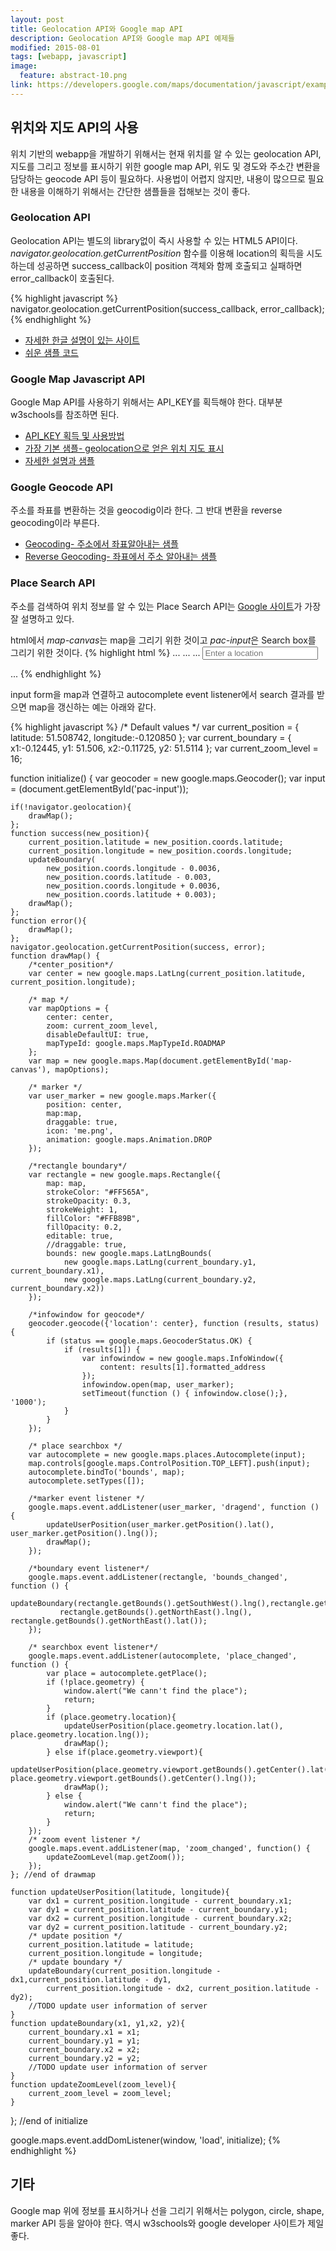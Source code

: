 ```yaml
---
layout: post
title: Geolocation API와 Google map API 
description: Geolocation API와 Google map API 예제들
modified: 2015-08-01
tags: [webapp, javascript]
image:
  feature: abstract-10.png
link: https://developers.google.com/maps/documentation/javascript/examples/
---
```


## 위치와 지도 API의 사용  

위치 기반의 webapp을 개발하기 위해서는 현재 위치를 알 수 있는 geolocation API, 지도를 그리고 정보를 표시하기 위한 google map API, 위도 및 경도와 주소간 변환을 담당하는 geocode API 등이 필요하다. 
사용법이 어렵지 않지만, 내용이 많으므로 필요한 내용을 이해하기 위해서는 간단한 샘플들을 접해보는 것이 좋다.  

### Geolocation API

Geolocation API는 별도의 library없이 즉시 사용할 수 있는 HTML5 API이다. *navigator.geolocation.getCurrentPosition* 함수를 이용해 location의 획득을 시도하는데 성공하면 success_callback이 position 객체와 함께 호출되고 실패하면 error_callback이 호출된다. 

{% highlight javascript %}
navigator.geolocation.getCurrentPosition(success_callback, error_callback);
{% endhighlight %}

- [자세한 한글 설명이 있는 사이트](https://developer.mozilla.org/ko/docs/WebAPI/Using_geolocation) 
- [쉬운 샘플 코드](http://www.w3schools.com/html/tryit.asp?filename=tryhtml5_geolocation_error) 

### Google Map Javascript API

Google Map API를 사용하기 위해서는 API_KEY를 획득해야 한다. 대부분 w3schools를 참조하면 된다. 

- [API_KEY 획득 및 사용방법](https://developers.google.com/maps/documentation/javascript/tutorial)
- [가장 기본 샘플- geolocation으로 얻은 위치 지도 표시](https://developers.google.com/maps/documentation/javascript/examples/map-geolocation)
- [자세한 설명과 샘플](http://www.w3schools.com/googleapi/) 

### Google Geocode API

주소를 좌표를 변환하는 것을 geocodig이라 한다. 그 반대 변환을 reverse geocoding이라 부른다. 

- [Geocoding- 주소에서 좌표알아내는 샘플](https://developers.google.com/maps/documentation/javascript/examples/geocoding-simple)
- [Reverse Geocoding- 좌표에서 주소 알아내는 샘플](https://developers.google.com/maps/documentation/javascript/examples/geocoding-reverse)

### Place Search API

주소를 검색하여 위치 정보를 알 수 있는 Place Search API는 [Google 사이트](https://developers.google.com/maps/documentation/javascript/examples/places-autocomplete)가 가장 잘 설명하고 있다. 

html에서 *map-canvas*는 map을 그리기 위한 것이고 *pac-input*은 Search box를 그리기 위한 것이다. 
{% highlight html %}
    ...
    <script src="https://maps.googleapis.com/maps/api/js?v=3.exp&signed_in=false&libraries=places"></script>
    ...
    ...
    <input id="pac-input" class="controls" type="text" placeholder="Enter a location">
    <div id="map-canvas"></div>
    ...
{% endhighlight %}

input form을 map과 연결하고 autocomplete event listener에서 search 결과를 받으면 map을 갱신하는 예는 아래와 같다. 


{% highlight javascript %}
/* Default values */
var current_position = {
    latitude: 51.508742,
    longitude:-0.120850
};
var current_boundary = {
    x1:-0.12445,
    y1: 51.506,
    x2:-0.11725,
    y2: 51.5114
};
var current_zoom_level = 16;

function initialize() {
    var geocoder = new google.maps.Geocoder();
    var input = (document.getElementById('pac-input'));

    if(!navigator.geolocation){
        drawMap();
    };
    function success(new_position){
        current_position.latitude = new_position.coords.latitude;
        current_position.longitude = new_position.coords.longitude;
        updateBoundary(
            new_position.coords.longitude - 0.0036,
            new_position.coords.latitude - 0.003,
            new_position.coords.longitude + 0.0036,
            new_position.coords.latitude + 0.003);
        drawMap();
    };
    function error(){
        drawMap();
    };
    navigator.geolocation.getCurrentPosition(success, error);
    function drawMap() {
        /*center_position*/
        var center = new google.maps.LatLng(current_position.latitude, current_position.longitude);

        /* map */
        var mapOptions = {
            center: center,
            zoom: current_zoom_level,
            disableDefaultUI: true,
            mapTypeId: google.maps.MapTypeId.ROADMAP
        };
        var map = new google.maps.Map(document.getElementById('map-canvas'), mapOptions);
        
        /* marker */
        var user_marker = new google.maps.Marker({
            position: center,
            map:map,
            draggable: true,
            icon: 'me.png',
            animation: google.maps.Animation.DROP
        });

        /*rectangle boundary*/
        var rectangle = new google.maps.Rectangle({
            map: map,
            strokeColor: "#FF565A",
            strokeOpacity: 0.3,
            strokeWeight: 1,
            fillColor: "#FFB89B",
            fillOpacity: 0.2,
            editable: true,
            //draggable: true,
            bounds: new google.maps.LatLngBounds(
                new google.maps.LatLng(current_boundary.y1, current_boundary.x1),
                new google.maps.LatLng(current_boundary.y2, current_boundary.x2))
        });

        /*infowindow for geocode*/
        geocoder.geocode({'location': center}, function (results, status) {
            if (status == google.maps.GeocoderStatus.OK) {
                if (results[1]) {
                    var infowindow = new google.maps.InfoWindow({
                        content: results[1].formatted_address
                    });
                    infowindow.open(map, user_marker);
                    setTimeout(function () { infowindow.close();}, '1000');
                }
            }
        });

        /* place searchbox */
        var autocomplete = new google.maps.places.Autocomplete(input);
        map.controls[google.maps.ControlPosition.TOP_LEFT].push(input);
        autocomplete.bindTo('bounds', map);
        autocomplete.setTypes([]);

        /*marker event listener */
        google.maps.event.addListener(user_marker, 'dragend', function () {
            updateUserPosition(user_marker.getPosition().lat(), user_marker.getPosition().lng());
            drawMap();
        });

        /*boundary event listener*/
        google.maps.event.addListener(rectangle, 'bounds_changed', function () {
            updateBoundary(rectangle.getBounds().getSouthWest().lng(),rectangle.getBounds().getSouthWest().lat(),
               rectangle.getBounds().getNorthEast().lng(), rectangle.getBounds().getNorthEast().lat());
        });

        /* searchbox event listener*/
        google.maps.event.addListener(autocomplete, 'place_changed', function () {
            var place = autocomplete.getPlace();
            if (!place.geometry) {
                window.alert("We cann't find the place");
                return;
            }
            if (place.geometry.location){
                updateUserPosition(place.geometry.location.lat(), place.geometry.location.lng());
                drawMap();
            } else if(place.geometry.viewport){
                updateUserPosition(place.geometry.viewport.getBounds().getCenter().lat(), place.geometry.viewport.getBounds().getCenter().lng());
                drawMap();
            } else {
                window.alert("We cann't find the place");
                return;
            }
        });
        /* zoom event listener */
        google.maps.event.addListener(map, 'zoom_changed', function() {
            updateZoomLevel(map.getZoom());
        });
    }; //end of drawmap

    function updateUserPosition(latitude, longitude){
        var dx1 = current_position.longitude - current_boundary.x1;
        var dy1 = current_position.latitude - current_boundary.y1;
        var dx2 = current_position.longitude - current_boundary.x2;
        var dy2 = current_position.latitude - current_boundary.y2;
        /* update position */
        current_position.latitude = latitude;
        current_position.longitude = longitude;
        /* update boundary */
        updateBoundary(current_position.longitude - dx1,current_position.latitude - dy1,
            current_position.longitude - dx2, current_position.latitude - dy2);
        //TODO update user information of server
    }
    function updateBoundary(x1, y1,x2, y2){
        current_boundary.x1 = x1;
        current_boundary.y1 = y1;
        current_boundary.x2 = x2;
        current_boundary.y2 = y2;
        //TODO update user information of server
    }
    function updateZoomLevel(zoom_level){
        current_zoom_level = zoom_level;
    }
}; //end of initialize

google.maps.event.addDomListener(window, 'load', initialize);
{% endhighlight %}


## 기타 

Google map 위에 정보를 표시하거나 선을 그리기 위해서는 polygon, circle, shape, marker API 등을 알아야 한다. 역시 w3schools와 google developer 사이트가 제일 좋다. 

